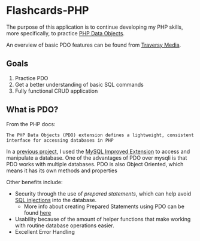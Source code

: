# Flashcards-PHP

The purpose of this application is to continue developing my PHP skills, more specifically, to practice [PHP Data Objects](http://php.net/manual/en/intro.pdo.php).

An overview of basic PDO features can be found from [Traversy Media](https://www.youtube.com/watch?v=kEW6f7Pilc4).

## Goals

1.  Practice PDO
2.  Get a better understanding of basic SQL commands
3.  Fully functional CRUD application


## What is PDO?

From the PHP docs:
```
The PHP Data Objects (PDO) extension defines a lightweight, consistent interface for accessing databases in PHP
```

In a [previous project](https://github.com/xmtrinidad/VideoGameMusic-PHP), I used the [MySQL Improved Extension](http://php.net/manual/en/book.mysqli.php) to access and manipulate a database.  One of the advantages of PDO over mysqli is that PDO works with multiple databases.  PDO is also Object Oriented, which means it has its own methods and properties

Other benefits include:

*  Security through the use of *prepared statements*, which can help avoid [SQL injections](https://www.youtube.com/watch?v=_jKylhJtPmI) into the database.
    *  More info about creating Prepared Statements using PDO can be found [here](https://www.youtube.com/watch?v=9QSAOTrM9H4)
*  Usability because of the amount of helper functions that make working with routine database operations easier.
*  Excellent Error Handling

 